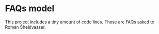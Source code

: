 # FAQs model
This project includes a tiny amount of code lines. Those are FAQs asked to Roman Sheidvasser.
